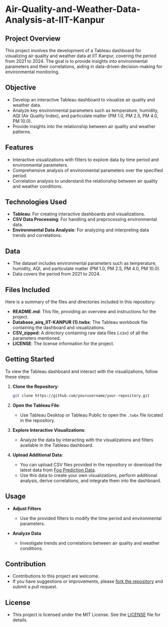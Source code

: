 # Air-Quality-and-Weather-Data-Analysis-at-IIT-Kanpur

## Project Overview

This project involves the development of a Tableau dashboard for visualizing air quality and weather data at IIT Kanpur, covering the period from 2021 to 2024. The goal is to provide insights into environmental parameters and their correlations, aiding in data-driven decision-making for environmental monitoring.

## Objective

- Develop an interactive Tableau dashboard to visualize air quality and weather data.
- Analyze key environmental parameters such as temperature, humidity, AQI (Air Quality Index), and particulate matter (PM 1.0, PM 2.5, PM 4.0, PM 10.0).
- Provide insights into the relationship between air quality and weather patterns.

## Features

- Interactive visualizations with filters to explore data by time period and environmental parameters.
- Comprehensive analysis of environmental parameters over the specified period.
- Correlation analysis to understand the relationship between air quality and weather conditions.

## Technologies Used

- **Tableau**: For creating interactive dashboards and visualizations.
- **CSV Data Processing**: For handling and preprocessing environmental data.
- **Environmental Data Analysis**: For analyzing and interpreting data trends and correlations.

## Data

- The dataset includes environmental parameters such as temperature, humidity, AQI, and particulate matter (PM 1.0, PM 2.5, PM 4.0, PM 10.0).
- Data covers the period from 2021 to 2024.

## Files Included

Here is a summary of the files and directories included in this repository:

- **README.md**: This file, providing an overview and instructions for the project.
- **Database_airq_IIT-KANPUR (1).twbx**: The Tableau workbook file containing the dashboard and visualizations.
- **CSV_zipped**: A directory containing raw data files (.csv) of all the parameters mentioned.
- **LICENSE**: The license information for the project.

## Getting Started

To view the Tableau dashboard and interact with the visualizations, follow these steps:

1. **Clone the Repository**:
   ```bash
   git clone https://github.com/yourusername/your-repository.git

2. **Open the Tableau File**:
   - Use Tableau Desktop or Tableau Public to open the `.twbx` file located in the repository.

3. **Explore Interactive Visualizations**:
   - Analyze the data by interacting with the visualizations and filters available in the Tableau dashboard.

4. **Upload Additional Data**:
   - You can upload CSV files provided in the repository or download the latest data from [Fog Prediction Data](https://fog.iitk.ac.in/fog-prediction/).
   - Use this data to create your own visualizations, perform additional analysis, derive correlations, and integrate them into the dashboard.

## Usage

- **Adjust Filters**
  - Use the provided filters to modify the time period and environmental parameters.

- **Analyze Data**
  - Investigate trends and correlations between air quality and weather conditions.

## Contribution

- Contributions to this project are welcome. 
- If you have suggestions or improvements, please [fork the repository](#) and submit a pull request.

## License

- This project is licensed under the MIT License. See the [LICENSE](#) file for details.
